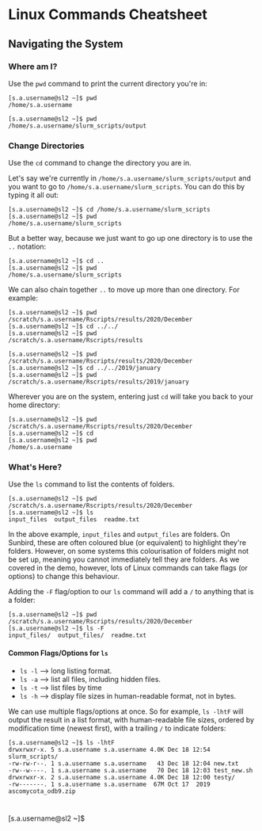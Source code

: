 # Linux Commands Cheatsheet

## Navigating the System
### Where am I?

Use the `pwd` command to print the current directory you're in:

```
[s.a.username@sl2 ~]$ pwd
/home/s.a.username

[s.a.username@sl2 ~]$ pwd
/home/s.a.username/slurm_scripts/output
```

### Change Directories

Use the `cd` command to change the directory you are in.  

Let's say we're currently in `/home/s.a.username/slurm_scripts/output` and you want to go to `/home/s.a.username/slurm_scripts`.  You can do this by typing it all out:

```
[s.a.username@sl2 ~]$ cd /home/s.a.username/slurm_scripts
[s.a.username@sl2 ~]$ pwd
/home/s.a.username/slurm_scripts
```

But a better way, because we just want to go up one directory is to use the `..` notation:

```
[s.a.username@sl2 ~]$ cd ..
[s.a.username@sl2 ~]$ pwd
/home/s.a.username/slurm_scripts

```

We can also chain together `..` to move up more than one directory.  For example:

```
[s.a.username@sl2 ~]$ pwd
/scratch/s.a.username/Rscripts/results/2020/December
[s.a.username@sl2 ~]$ cd ../../
[s.a.username@sl2 ~]$ pwd
/scratch/s.a.username/Rscripts/results

[s.a.username@sl2 ~]$ pwd
/scratch/s.a.username/Rscripts/results/2020/December
[s.a.username@sl2 ~]$ cd ../../2019/january
[s.a.username@sl2 ~]$ pwd
/scratch/s.a.username/Rscripts/results/2019/january
```

Wherever you are on the system, entering just `cd` will take you back to your home directory:

```
[s.a.username@sl2 ~]$ pwd
/scratch/s.a.username/Rscripts/results/2020/December
[s.a.username@sl2 ~]$ cd
[s.a.username@sl2 ~]$ pwd
/home/s.a.username
```

### What's Here?

Use the `ls` command to list the contents of folders.

```
[s.a.username@sl2 ~]$ pwd
/scratch/s.a.username/Rscripts/results/2020/December
[s.a.username@sl2 ~]$ ls
input_files  output_files  readme.txt
```

In the above example, `input_files` and `output_files` are folders.  On Sunbird, these are often coloured blue (or equivalent) to highlight they're folders.  However, on some systems this colourisation of folders might not be set up, meaning you cannot immediately tell they are folders.  As we covered in the demo, however, lots of Linux commands can take flags (or options) to change this behaviour.

Adding the `-F` flag/option to our `ls` command will add a `/` to anything that is a folder:

```
[s.a.username@sl2 ~]$ pwd
/scratch/s.a.username/Rscripts/results/2020/December
[s.a.username@sl2 ~]$ ls -F
input_files/  output_files/  readme.txt
```

#### Common Flags/Options for `ls`

- `ls -l`    --> long listing format.
- `ls -a`    --> list all files, including hidden files.
- `ls -t`    --> list files by time
- `ls -h`    --> display file sizes in human-readable format, not in bytes.

We can use multiple flags/options at once.  So for example, `ls -lhtF` will output the result in a list format, with human-readable file sizes, ordered by modification time (newest first), with a trailing `/` to indicate folders:

```
[s.a.username@sl2 ~]$ ls -lhtF
drwxrwxr-x. 5 s.a.username s.a.username 4.0K Dec 18 12:54 slurm_scripts/
-rw-rw-r--. 1 s.a.username s.a.username   43 Dec 18 12:04 new.txt
-rw--w----. 1 s.a.username s.a.username   70 Dec 18 12:03 test_new.sh
drwxrwxr-x. 2 s.a.username s.a.username 4.0K Dec 18 12:00 testy/
-rw-------. 1 s.a.username s.a.username  67M Oct 17  2019 ascomycota_odb9.zip
```


###

#

[s.a.username@sl2 ~]$
